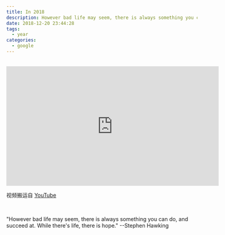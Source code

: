 ```yaml
---
title: In 2018
description: However bad life may seem, there is always something you can do, and succeed at. While there's life, there is hope. --Stephen Hawking
date: 2018-12-20 23:44:28
tags:
  - year
categories:
  - google
---
```


<br/>

<iframe width="560" height="315" src="https://www.youtube-nocookie.com/embed/6aFdEhEZQjE" frameborder="0" allow="accelerometer; autoplay; encrypted-media; gyroscope; picture-in-picture" allowfullscreen></iframe>

视频搬运自 [YouTube](https://www.youtube.com)

<br/>

"However bad life may seem, there is always something you can do, and succeed at. While there's life, there is hope." --Stephen Hawking

<br/>
